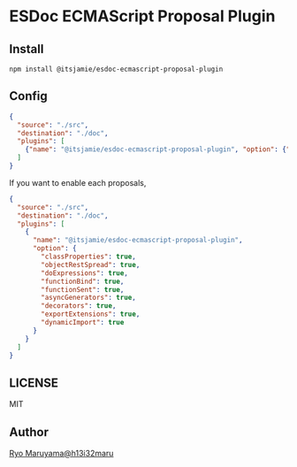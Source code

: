 # ESDoc ECMAScript Proposal Plugin
## Install
```
npm install @itsjamie/esdoc-ecmascript-proposal-plugin
```

## Config
```json
{
  "source": "./src",
  "destination": "./doc",
  "plugins": [
    {"name": "@itsjamie/esdoc-ecmascript-proposal-plugin", "option": {"all": true}}
  ]
}
```

If you want to enable each proposals,
```json
{
  "source": "./src",
  "destination": "./doc",
  "plugins": [
    {
      "name": "@itsjamie/esdoc-ecmascript-proposal-plugin",
      "option": {
        "classProperties": true,
        "objectRestSpread": true,
        "doExpressions": true,
        "functionBind": true,
        "functionSent": true,
        "asyncGenerators": true,
        "decorators": true,
        "exportExtensions": true,
        "dynamicImport": true
      }
    }
  ]
}
```

## LICENSE
MIT

## Author
[Ryo Maruyama@h13i32maru](https://github.com/h13i32maru)
